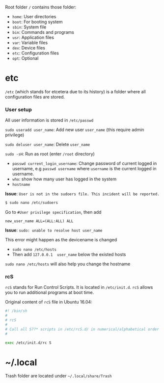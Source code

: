 Root folder ``/`` contains those folder:

* ``home``: User directories
* ``boot``: For booting system
* ``sbin``: System file
* ``bin``:  Commands and programs
* ``usr``: Application files
* ``var``: Variable files
* ``dev``: Device files
* ``etc``: Configuration files
* ``opt``: Optional

# etc

``/etc`` (which stands for etcetera due to its history) is a folder where all configuration files are stored.

### User setup

All user information is stored in ``/etc/passwd``

``sudo useradd user_name``: Add new user ``user_name`` (this require admin privilege)

``sudo deluser user_name``: Delete ``user_name``

``sudo -sH``: Run as root (enter ``/root`` directory)

* ``passwd current_login_username``: Change password of current logged in username, e.g ``passwd username`` where ``username`` is the current logged in username.
* ``who``: show how many user has logged in the system
* ``hostname``

**Issue**: ``User is not in the sudoers file. This incident will be reported.``

```bash
$ sudo nano /etc/sudoers
```

Go to ``#User privilege specification``, then add 

```
new_user_name ALL=(ALL:ALL) ALL
```

**Issue**: ``sudo: unable to resolve host user_name``

This error might happen as the devicename is changed

* ``sudo nano /etc/hosts``
* Then add ``127.0.0.1	user_name`` below the existed hosts

``sudo nano /etc/hosts`` will also help you change the hostname

### rcS

``rcS`` stands for Run Control Scripts. It is located in ``/etc/init.d``. ``rcS`` allows you to run additional programs at boot time.

Original content of ``rcS`` file in Ubuntu 16.04:

```sh
#! /bin/sh
#
# rcS
#
# Call all S??* scripts in /etc/rcS.d/ in numerical/alphabetical order
#

exec /etc/init.d/rc S
```

# ~/.local

Trash folder are located under ``~/.local/share/Trash``
